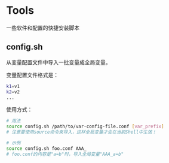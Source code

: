 Tools
================================

一些软件和配置的快捷安装脚本

config.sh
---------------------------------

从变量配置文件中导入一批变量成全局变量。

变量配置文件格式是：

```bash
k1=v1
k2=v2
...
```

使用方式：

```bash
# 用法
source config.sh /path/to/var-config-file.conf [var_prefix]
# 注意要使用source命令来导入，这样全局变量才会在当前Shell中生效！

# 示例
source config.sh foo.conf AAA_
# foo.conf的内容是"a=b"时，导入全局变量"AAA_a=b"
```
